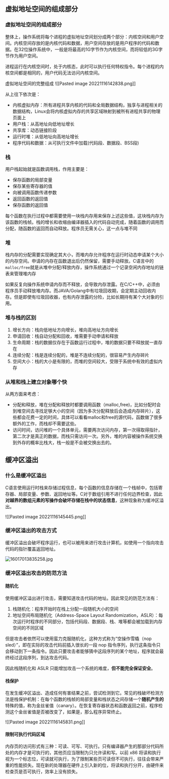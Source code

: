 ## 虚拟地址空间的组成部分
### 虚拟地址空间的组成部分

整体上，操作系统将每个进程的虚拟地址空间划分成两个部分：内核空间和用户空间。内核空间存放的是内核代码和数据，用户空间存放的是用户程序的代码和数据。在32位操作系统中，一般是将最高的1G字节作为内核空间，而将较低的3G字节作为用户空间。

进程运行在内核空间时，处于内核态，此时可以执行任何特权指令。每个进程的内核空间都是相同的，用户代码无法访问内核空间。

虚拟地址空间的完整组成
![[Pasted image 20221116142838.png]]

从上往下依次是：
- 内核虚拟内存：所有进程共享内核的代码和全局数据结构，独享与进程相关的数据结构，Linux会将内核虚拟内存的共享区域映射到被所有进程共享的物理页面上
- 用户栈：从高地址向低地址增长
- 共享库：动态链接阶段
- 运行时堆：从低地址向高地址增长
- 程序代码和数据：从可执行文件中加载(代码段、数据段、BSS段)

### 栈

用户栈起始就是函数调用栈，作用主要是：
- 保存函数的局部变量
- 保存某些寄存器的值
- 向被调用函数传递参数
- 返回函数的返回值
- 保存函数的返回值

每个函数在执行过程中都需要使用一块栈内存用来保存上述这些值，这块栈内存为该函数的栈帧。栈的增长和收缩由编译器插入的代码自动完成，随着函数的调用而分配，随函数的返回而自动释放。程序员无需关心，这一点与堆不同

### 堆

栈内存的分配需要实现确定其大小，而堆内存允许程序在运行时动态申请某个大小的内存空间。申请的内存在函数退出后仍然保留，需要手动释放。C语言中的`malloc/free`就是从堆中分配/释放内存，操作系统通过一个记录空闲内存地址的链表来管理堆内存

如果反复向操作系统申请内存而不释放，会导致内存泄露。在C/C++中，必须由程序员手动释放堆内存。而JAVA/Golang中有垃圾回收期，会定期主动回收内存。但是即使有垃圾回收器，也有内存泄露的分险，比如长期持有某个大对象的引用。

### 堆与栈的区别

1. 增长方向：栈向低地址方向增长，堆向高地址方向增长
2. 申请回收：栈自动分配和回收，堆需要手动申请和释放
3. 生命周期：栈的数据仅存在于函数运行过程中，堆的数据只要不释放就一直存在
4. 连续分配：栈是连续分配的，堆是不连续分配的，很容易产生内存碎片
5. 空间大小：栈的大小是有限的，而堆的空间较大，受限于系统中有效的虚拟内存

### 从堆和栈上建立对象哪个快

从两方面来考虑：
- 分配和释放，堆在分配和释放时都要调用函数（malloc,free)，比如分配时会到堆空间去寻找足够大小的空间（因为多次分配释放后会造成内存碎片），这些都会花费一定的时间，具体可以看看malloc和free的源代码，函数做了很多额外的工作，而栈却不需要这些。
- 访问时间，访问堆的一个具体单元，需要两次访问内存，第一次得取得指针，第二次才是真正的数据，而栈只需访问一次。另外，堆的内容被操作系统交换到外存的概率比栈大，栈一般是不会被交换出去的。

## 缓冲区溢出
### 什么是缓冲区溢出

C语言使用运行时栈来存储过程信息，每个函数的信息存储在一个栈帧中，包括寄存器、局部变量、参数、返回地址等。C对于数组引用不进行任何边界检查，因此**对越界的数组元素的写操作会破坏存储在栈中的状态信息**，这种现象称为缓冲区溢出。

![[Pasted image 20221116145445.png]]
### 缓冲区溢出的攻击方式

缓冲区溢出会破坏程序运行，也可以被用来进行攻击计算机，如使用一个指向攻击代码的指针覆盖返回地址。

![16017013835258.jpg](https://imageslr.com/media/16017013835258.jpg)

### 缓冲区溢出攻击的防范方法

#### 随机化

使用缓冲区溢出进行攻击，需要知道攻击代码的地址。因此常见的防范方法有：

1. 栈随机化：程序开始时在栈上分配一段随机大小的空间
2. 地址空间布局随机化（Address-Space Layout Randomization，ASLR）：每次运行时程序的不同部分，包括代码段、数据段、栈、堆等都会被加载到内存空间的不同区域

但是攻击者依然可以使用蛮力克服随机化，这种方式称为“空操作雪橇（nop sled）”，即在实际的攻击代码前插入很长的一段 nop 指令序列，执行这条指令只会移动到下一条指令。因此只要攻击者能够猜中这段序列的某个地址，程序就会最终经过这段序列，到达攻击代码。

因此栈随机化和 ASLR 只能增加攻击一个系统的难度，**但不能完全保证安全**。

#### 栈保护

在发生缓冲区溢出、造成任何有害结果之前，尝试检测到它。常见的栈破坏检测方法是栈保护机制：在每个函数的栈帧的局部变量和栈状态之间存储一个**随机产生的**特殊的值，称为金丝雀值（canary）。在恢复寄存器状态和函数返回之前，程序检测这个金丝雀值是否被改变了，如果是，那么程序异常终止。

![[Pasted image 20221116145831.png]]

#### 限制可执行代码区域

内存页的访问形式有三种：可读、可写、可执行。只有编译器产生的那部分代码所处的内存才是可执行的，其他页应当限制为只允许读和写。以前 x86 将读和执行视为一个标志位，可读就可执行，为了限制某些页可读但不可执行，往往会带来严重的性能损失。现在新的处理器在硬件上引入新的位，将读和执行分开，由硬件来检查页是否可执行，效率上没有损失。
